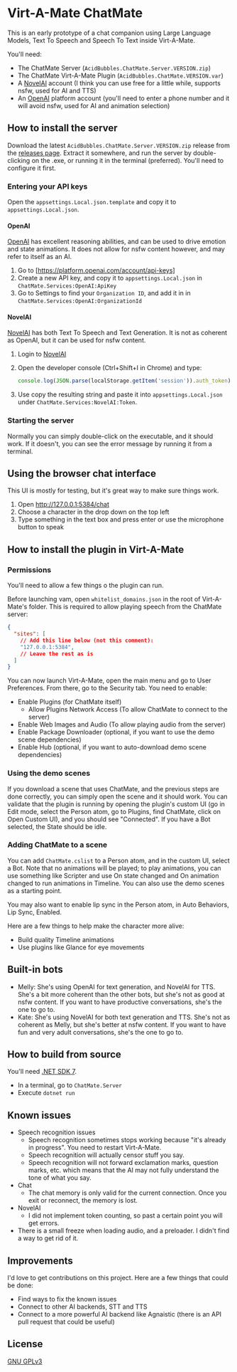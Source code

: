# Virt-A-Mate ChatMate

This is an early prototype of a chat companion using Large Language Models, Text To Speech and Speech To Text inside Virt-A-Mate.

You'll need:

- The ChatMate Server (`AcidBubbles.ChatMate.Server.VERSION.zip`)
- The ChatMate Virt-A-Mate Plugin (`AcidBubbles.ChatMate.VERSION.var`)
- A [NovelAI](https://novelai.net/) account (I think you can use free for a little while, supports nsfw, used for AI and TTS)
- An [OpenAI](https://openai.com/) platform account (you'll need to enter a phone number and it will avoid nsfw, used for AI and animation selection)

## How to install the server

Download the latest `AcidBubbles.ChatMate.Server.VERSION.zip` release from the [releases page](https://github.com/acidbubbles/vam-chatmate/releases/). Extract it somewhere, and run the server by double-clicking on the .exe, or running it in the terminal (preferred). You'll need to configure it first.

### Entering your API keys

Open the `appsettings.Local.json.template` and copy it to `appsettings.Local.json`.

#### OpenAI

[OpenAI](https://openai.com/) has excellent reasoning abilities, and can be used to drive emotion and state animations. It does not allow for nsfw content however, and may refer to itself as an AI.

1. Go to [https://platform.openai.com/account/api-keys]
2. Create a new API key, and copy it to `appsettings.Local.json` in `ChatMate.Services:OpenAI:ApiKey`
3. Go to Settings to find your `Organization ID`, and add it in  in `ChatMate.Services:OpenAI:OrganizationId`

#### NovelAI

[NovelAI](https://novelai.net/) has both Text To Speech and Text Generation. It is not as coherent as OpenAI, but it can be used for nsfw content.

1. Login to [NovelAI](https://novelai.net/)
2. Open the developer console (Ctrl+Shift+I in Chrome) and type:

   ```js
   console.log(JSON.parse(localStorage.getItem('session')).auth_token)
   ```

3. Use copy the resulting string and paste it into `appsettings.Local.json` under `ChatMate.Services:NovelAI:Token`.

### Starting the server

Normally you can simply double-click on the executable, and it should work. If it doesn't, you can see the error message by running it from a terminal.

## Using the browser chat interface

This UI is mostly for testing, but it's great way to make sure things work.

1. Open <http://127.0.0.1:5384/chat>
2. Choose a character in the drop down on the top left
3. Type something in the text box and press enter or use the microphone button to speak

## How to install the plugin in Virt-A-Mate

### Permissions

You'll need to allow a few things o the plugin can run.

Before launching vam, open `whitelist_domains.json`  in the root of Virt-A-Mate's folder. This is required to allow playing speech from the ChatMate server:

```json
{
  "sites": [
    // Add this line below (not this comment):
    "127.0.0.1:5384",
    // Leave the rest as is
  ]
}
```

You can now launch Virt-A-Mate, open the main menu and go to User Preferences. From there, go to the Security tab. You need to enable:

- Enable Plugins (for ChatMate itself)
  - Allow Plugins Network Access (To allow ChatMate to connect to the server)
- Enable Web Images and Audio (To allow playing audio from the server)
- Enable Package Downloader (optional, if you want to use the demo scene dependencies)
- Enable Hub (optional, if you want to auto-download demo scene dependencies)

### Using the demo scenes

If you download a scene that uses ChatMate, and the previous steps are done correctly, you can simply open the scene and it should work. You can validate that the plugin is running by opening the plugin's custom UI (go in Edit mode, select the Person atom, go to Plugins, find ChatMate, click on Open Custom UI), and you should see "Connected". If you have a Bot selected, the State should be idle.

### Adding ChatMate to a scene

You can add `ChatMate.cslist` to a Person atom, and in the custom UI, select a Bot. Note that no animations will be played; to play animations, you can use something like Scripter and use On state changed and On animation changed to run animations in Timeline. You can also use the demo scenes as a starting point.

You may also want to enable lip sync in the Person atom, in Auto Behaviors, Lip Sync, Enabled.

Here are a few things to help make the character more alive:

- Build quality Timeline animations
- Use plugins like Glance for eye movements

## Built-in bots

- Melly: She's using OpenAI for text generation, and NovelAI for TTS. She's a bit more coherent than the other bots, but she's not as good at nsfw content. If you want to have productive conversations, she's the one to go to.
- Kate: She's using NovelAI for both text generation and TTS. She's not as coherent as Melly, but she's better at nsfw content. If you want to have fun and very adult conversations, she's the one to go to.

## How to build from source

You'll need [.NET SDK 7](https://dotnet.microsoft.com/en-us/download/dotnet/7.0).

- In a terminal, go to `ChatMate.Server`
- Execute `dotnet run`

## Known issues

- Speech recognition issues
  - Speech recognition sometimes stops working because "it's already in progress". You need to restart Virt-A-Mate.
  - Speech recognition will actually censor stuff you say.
  - Speech recognition will not forward exclamation marks, question marks, etc. which means that the AI may not fully understand the tone of what you say.
- Chat
  - The chat memory is only valid for the current connection. Once you exit or reconnect, the memory is lost.
- NovelAI
  - I did not implement token counting, so past a certain point you will get errors.
- There is a small freeze when loading audio, and a preloader. I didn't find a way to get rid of it.

## Improvements

I'd love to get contributions on this project. Here are a few things that could be done:

- Find ways to fix the known issues
- Connect to other AI backends, STT and TTS
- Connect to a more powerful AI backend like Agnaistic (there is an API pull request that could be useful)

## License

[GNU GPLv3](LICENSE.md)

